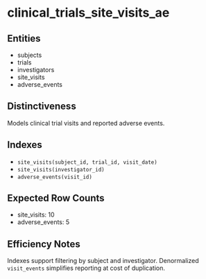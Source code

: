 # clinical_trials_site_visits_ae

## Entities
- subjects
- trials
- investigators
- site_visits
- adverse_events

## Distinctiveness
Models clinical trial visits and reported adverse events.

## Indexes
- `site_visits(subject_id, trial_id, visit_date)`
- `site_visits(investigator_id)`
- `adverse_events(visit_id)`

## Expected Row Counts
- site_visits: 10
- adverse_events: 5

## Efficiency Notes
Indexes support filtering by subject and investigator. Denormalized `visit_events` simplifies reporting at cost of duplication.
